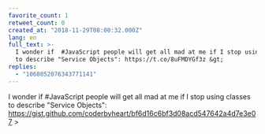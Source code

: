 ```yaml
---
favorite_count: 1
retweet_count: 0
created_at: "2018-11-29T08:00:32.000Z"
lang: en
full_text: >-
  I wonder if  #JavaScript people will get all mad at me if I stop using classes
  to describe "Service Objects": https://t.co/8uFMDYGf3z &gt;
replies:
  - "1068052076343771141"
---
```


I wonder if #JavaScript people will get all mad at me if I stop using classes to
describe "Service Objects":
<https://gist.github.com/coderbyheart/bf6d16c6bf3d08acd547642a4d7e3e07> &gt;
